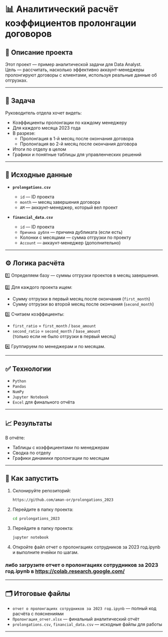 # 📊 Аналитический расчёт коэффициентов пролонгации договоров

## 📌 Описание проекта

Этот проект — пример аналитической задачи для Data Analyst.  
Цель — рассчитать, насколько эффективно аккаунт-менеджеры пролонгируют договоры с клиентами, используя реальные данные об отгрузках.

---

## 🎯 Задача

Руководитель отдела хочет видеть:
- Коэффициенты пролонгации по каждому менеджеру
- Для каждого месяца 2023 года
- В разрезе:
  - Пролонгация в 1-й месяц после окончания договора
  - Пролонгация во 2-й месяц после окончания договора
- Итоги по отделу в целом
- Графики и понятные таблицы для управленческих решений

---

## 📂 Исходные данные

- **`prolongations.csv`**
  - `id` — ID проекта
  - `month` — месяц завершения договора
  - `AM` — аккаунт-менеджер, который вел проект

- **`financial_data.csv`**
  - `id` — ID проекта
  - `Причина дубля` — причина дубликата (если есть)
  - Колонки с месяцами — сумма отгрузки по проекту
  - `Account` — аккаунт-менеджер (дополнительно)

---

## ⚙️ Логика расчёта

1️⃣ Определяем базу — суммы отгрузки проектов в месяц завершения.

2️⃣ Для каждого проекта ищем:
   - Сумму отгрузки в первый месяц после окончания (`first_month`)
   - Сумму отгрузки во второй месяц после окончания (`second_month`)

3️⃣ Считаем коэффициенты:
   - `first_ratio` = `first_month` / `base_amount`
   - `second_ratio` = `second_month` / `base_amount`  
     (только если не было отгрузки в первый месяц)

4️⃣ Группируем по менеджерам и по месяцам.

---

## ✅ Технологии

- `Python`
- `Pandas`
- `NumPy`
- `Jupyter Notebook`
- `Excel` для финального отчёта

---

## 📈 Результаты

В отчёте:
- Таблицы с коэффициентами по менеджерам
- Сводка по отделу
- Графики динамики пролонгации по месяцам

---

## 🚀 Как запустить

1. Склонируйте репозиторий:
   ```bash
   https://github.com/aman-or/prolongations_2023
   ```
2. Перейдите в папку проекта:
    ```bash
   cd prolongations_2023
   ```
3. Перейдите в папку проекта:
   ```bash
   jupyter notebook
   ```
4. Откройте файл отчет о пролонгациях сотрудников за 2023 год.ipynb и выполните ячейки по шагам.

### либо загрузите отчет о пролонгациях сотрудников за 2023 год.ipynb в https://colab.research.google.com/

---

## 🗂️ Итоговые файлы

- `отчет о пролонгациях сотрудников за 2023 год.ipynb` — полный код расчёта с пояснениями
- `Пролонгация_отчет.xlsx` — финальный аналитический отчёт
- `prolongations.csv`, `financial_data.csv` — исходные файлы для работы

---
